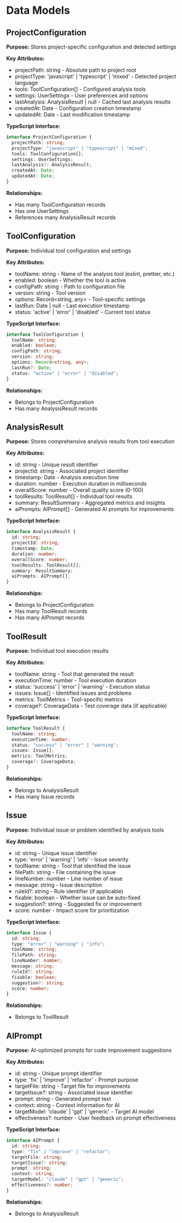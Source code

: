 # Data Models

## ProjectConfiguration

**Purpose:** Stores project-specific configuration and detected settings

**Key Attributes:**

- projectPath: string - Absolute path to project root
- projectType: 'javascript' | 'typescript' | 'mixed' - Detected project language
- tools: ToolConfiguration[] - Configured analysis tools
- settings: UserSettings - User preferences and options
- lastAnalysis: AnalysisResult | null - Cached last analysis results
- createdAt: Date - Configuration creation timestamp
- updatedAt: Date - Last modification timestamp

**TypeScript Interface:**

```typescript
interface ProjectConfiguration {
  projectPath: string;
  projectType: "javascript" | "typescript" | "mixed";
  tools: ToolConfiguration[];
  settings: UserSettings;
  lastAnalysis?: AnalysisResult;
  createdAt: Date;
  updatedAt: Date;
}
```

**Relationships:**

- Has many ToolConfiguration records
- Has one UserSettings
- References many AnalysisResult records

## ToolConfiguration

**Purpose:** Individual tool configuration and settings

**Key Attributes:**

- toolName: string - Name of the analysis tool (eslint, prettier, etc.)
- enabled: boolean - Whether the tool is active
- configPath: string - Path to configuration file
- version: string - Tool version
- options: Record<string, any> - Tool-specific settings
- lastRun: Date | null - Last execution timestamp
- status: 'active' | 'error' | 'disabled' - Current tool status

**TypeScript Interface:**

```typescript
interface ToolConfiguration {
  toolName: string;
  enabled: boolean;
  configPath: string;
  version: string;
  options: Record<string, any>;
  lastRun?: Date;
  status: "active" | "error" | "disabled";
}
```

**Relationships:**

- Belongs to ProjectConfiguration
- Has many AnalysisResult records

## AnalysisResult

**Purpose:** Stores comprehensive analysis results from tool execution

**Key Attributes:**

- id: string - Unique result identifier
- projectId: string - Associated project identifier
- timestamp: Date - Analysis execution time
- duration: number - Execution duration in milliseconds
- overallScore: number - Overall quality score (0-100)
- toolResults: ToolResult[] - Individual tool results
- summary: ResultSummary - Aggregated metrics and insights
- aiPrompts: AIPrompt[] - Generated AI prompts for improvements

**TypeScript Interface:**

```typescript
interface AnalysisResult {
  id: string;
  projectId: string;
  timestamp: Date;
  duration: number;
  overallScore: number;
  toolResults: ToolResult[];
  summary: ResultSummary;
  aiPrompts: AIPrompt[];
}
```

**Relationships:**

- Belongs to ProjectConfiguration
- Has many ToolResult records
- Has many AIPrompt records

## ToolResult

**Purpose:** Individual tool execution results

**Key Attributes:**

- toolName: string - Tool that generated the result
- executionTime: number - Tool execution duration
- status: 'success' | 'error' | 'warning' - Execution status
- issues: Issue[] - Identified issues and problems
- metrics: ToolMetrics - Tool-specific metrics
- coverage?: CoverageData - Test coverage data (if applicable)

**TypeScript Interface:**

```typescript
interface ToolResult {
  toolName: string;
  executionTime: number;
  status: "success" | "error" | "warning";
  issues: Issue[];
  metrics: ToolMetrics;
  coverage?: CoverageData;
}
```

**Relationships:**

- Belongs to AnalysisResult
- Has many Issue records

## Issue

**Purpose:** Individual issue or problem identified by analysis tools

**Key Attributes:**

- id: string - Unique issue identifier
- type: 'error' | 'warning' | 'info' - Issue severity
- toolName: string - Tool that identified the issue
- filePath: string - File containing the issue
- lineNumber: number - Line number of issue
- message: string - Issue description
- ruleId?: string - Rule identifier (if applicable)
- fixable: boolean - Whether issue can be auto-fixed
- suggestion?: string - Suggested fix or improvement
- score: number - Impact score for prioritization

**TypeScript Interface:**

```typescript
interface Issue {
  id: string;
  type: "error" | "warning" | "info";
  toolName: string;
  filePath: string;
  lineNumber: number;
  message: string;
  ruleId?: string;
  fixable: boolean;
  suggestion?: string;
  score: number;
}
```

**Relationships:**

- Belongs to ToolResult

## AIPrompt

**Purpose:** AI-optimized prompts for code improvement suggestions

**Key Attributes:**

- id: string - Unique prompt identifier
- type: 'fix' | 'improve' | 'refactor' - Prompt purpose
- targetFile: string - Target file for improvements
- targetIssue?: string - Associated issue identifier
- prompt: string - Generated prompt text
- context: string - Context information for AI
- targetModel: 'claude' | 'gpt' | 'generic' - Target AI model
- effectiveness?: number - User feedback on prompt effectiveness

**TypeScript Interface:**

```typescript
interface AIPrompt {
  id: string;
  type: "fix" | "improve" | "refactor";
  targetFile: string;
  targetIssue?: string;
  prompt: string;
  context: string;
  targetModel: "claude" | "gpt" | "generic";
  effectiveness?: number;
}
```

**Relationships:**

- Belongs to AnalysisResult

